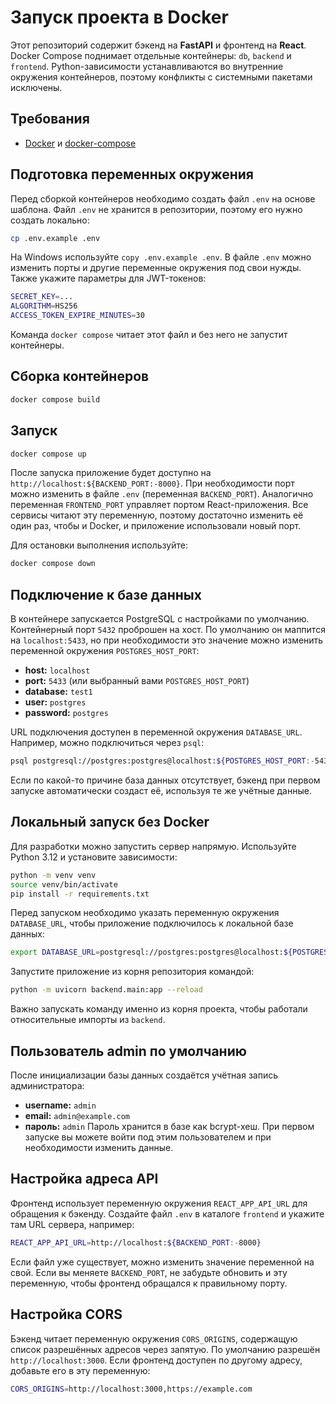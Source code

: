 # Запуск проекта в Docker

Этот репозиторий содержит бэкенд на **FastAPI** и фронтенд на **React**.
Docker Compose поднимает отдельные контейнеры: `db`, `backend` и `frontend`.
Python-зависимости устанавливаются во внутренние окружения контейнеров, поэтому конфликты с системными пакетами исключены.

## Требования
- [Docker](https://www.docker.com/) и [docker-compose](https://docs.docker.com/compose/)

## Подготовка переменных окружения
Перед сборкой контейнеров необходимо создать файл `.env` на основе шаблона.
Файл `.env` не хранится в репозитории, поэтому его нужно создать локально:
```bash
cp .env.example .env
```
На Windows используйте `copy .env.example .env`. В файле `.env` можно
изменить порты и другие переменные окружения под свои нужды.
Также укажите параметры для JWT-токенов:
```bash
SECRET_KEY=...
ALGORITHM=HS256
ACCESS_TOKEN_EXPIRE_MINUTES=30
```
Команда `docker compose` читает этот файл и без него не запустит контейнеры.

## Сборка контейнеров
```bash
docker compose build
```

## Запуск
```bash
docker compose up
```
После запуска приложение будет доступно на `http://localhost:${BACKEND_PORT:-8000}`.
При необходимости порт можно изменить в файле `.env` (переменная `BACKEND_PORT`).
Аналогично переменная `FRONTEND_PORT` управляет портом React-приложения.
Все сервисы читают эту переменную, поэтому достаточно изменить её один раз,
чтобы и Docker, и приложение использовали новый порт.

Для остановки выполнения используйте:
```bash
docker compose down
```

## Подключение к базе данных
В контейнере запускается PostgreSQL с настройками по умолчанию. Контейнерный
порт `5432` проброшен на хост. По умолчанию он маппится на `localhost:5433`,
но при необходимости это значение можно изменить переменной окружения
`POSTGRES_HOST_PORT`:
- **host:** `localhost`
- **port:** `5433` (или выбранный вами `POSTGRES_HOST_PORT`)
- **database:** `test1`
- **user:** `postgres`
- **password:** `postgres`

URL подключения доступен в переменной окружения `DATABASE_URL`. Например,
можно подключиться через `psql`:
```bash
psql postgresql://postgres:postgres@localhost:${POSTGRES_HOST_PORT:-5433}/test1
```
Если по какой-то причине база данных отсутствует, бэкенд при первом запуске
автоматически создаст её, используя те же учётные данные.

## Локальный запуск без Docker
Для разработки можно запустить сервер напрямую. Используйте Python 3.12 и установите зависимости:
```bash
python -m venv venv
source venv/bin/activate
pip install -r requirements.txt
```
Перед запуском необходимо указать переменную окружения `DATABASE_URL`, чтобы
приложение подключилось к локальной базе данных:
```bash
export DATABASE_URL=postgresql://postgres:postgres@localhost:${POSTGRES_HOST_PORT:-5433}/test1
```
Запустите приложение из корня репозитория командой:
```bash
python -m uvicorn backend.main:app --reload
```
Важно запускать команду именно из корня проекта, чтобы работали относительные импорты из `backend`.

## Пользователь admin по умолчанию
После инициализации базы данных создаётся учётная запись администратора:
- **username:** `admin`
- **email:** `admin@example.com`
- **пароль:** `admin`
Пароль хранится в базе как bcrypt-хеш. При первом запуске вы можете войти под этим пользователем и при необходимости изменить данные.

## Настройка адреса API
Фронтенд использует переменную окружения `REACT_APP_API_URL` для обращения к бэкенду.
Создайте файл `.env` в каталоге `frontend` и укажите там URL сервера, например:
```bash
REACT_APP_API_URL=http://localhost:${BACKEND_PORT:-8000}
```
Если файл уже существует, можно изменить значение переменной на свой.
Если вы меняете `BACKEND_PORT`, не забудьте обновить и эту переменную,
чтобы фронтенд обращался к правильному порту.

## Настройка CORS
Бэкенд читает переменную окружения `CORS_ORIGINS`, содержащую список
разрешённых адресов через запятую. По умолчанию разрешён
`http://localhost:3000`. Если фронтенд доступен по другому адресу,
добавьте его в эту переменную:
```bash
CORS_ORIGINS=http://localhost:3000,https://example.com
```
